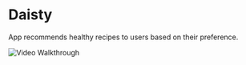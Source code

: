 # Daisty
App recommends healthy recipes to users based on their preference.

<img src='http://g.recordit.co/z4erxZt50c.gif' title='Video Walkthrough' width='' alt='Video Walkthrough' />
